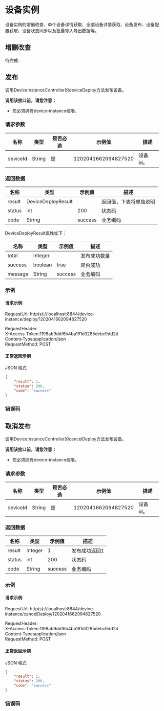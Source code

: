 # 设备实例
设备实例的增删改查、单个设备详情获取、全部设备详情获取、设备发布、设备配置获取、设备状态同步以及批量导入导出数据等。

## 增删改查
待完成..

## 发布
调用DeviceInstanceController的deviceDeploy方法发布设备。

**调用该接口前，请您注意：**
- 您必须拥有device-instance权限。

### 请求参数
名称       | 类型 | 是否必选 | 示例值 | 描述  
-------------- | ------------- | ------------- | ------------- | ------------- 
deviceId | String | 是 | 1202041662094827520 | 设备id。

### 返回数据
名称       | 类型 | 示例值 | 描述  
-------------- | ------------- | ------------- | ------------- 
result | DeviceDeployResult |  | 返回值，下表将单独说明
status | int | 200 | 状态码
code | String  | success | 业务编码

DeviceDeployResult属性如下：

名称       | 类型 | 示例值 | 描述  
-------------- | ------------- | ------------- | ------------- 
total | Integer |  | 发布成功数量
success | boolean | true | 是否成功
message | String  | success | 业务编码

### 示例

#### 请求示例
RequestUrl: http(s)://localhost:8844/device-instance/deploy/1202041662094827520  

RequestHeader:  
    X-Access-Token:1198ab9ddf6b4ba191d3285debc9dd2d  
    Content-Type:application/json  
RequestMethod: POST  

#### 正常返回示例

JSON 格式

```json
{
    "result": 1,
    "status": 200,
    "code": "success"
}
```

### 错误码

## 取消发布
调用DeviceInstanceController的cancelDeploy方法发布设备。

**调用该接口前，请您注意：**
- 您必须拥有device-instance权限。

### 请求参数
名称       | 类型 | 是否必选 | 示例值 | 描述  
-------------- | ------------- | ------------- | ------------- | ------------- 
deviceId | String | 是 | 1202041662094827520 | 设备id。

### 返回数据
名称       | 类型 | 示例值 | 描述
-------------- | ------------- | ------------- | ------------- 
result | Integer | 1 | 发布成功返回1
status | int | 200 | 状态码
code | String  | success | 业务编码

### 示例

#### 请求示例
RequestUrl: http(s)://localhost:8844/device-instance/cancelDeploy/1202041662094827520  

RequestHeader:  
    X-Access-Token:1198ab9ddf6b4ba191d3285debc9dd2d  
    Content-Type:application/json  
RequestMethod: POST  

#### 正常返回示例

JSON 格式

```json
{
    "result": 1,
    "status": 200,
    "code": "success"
}
```

### 错误码
